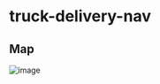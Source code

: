 # truck-delivery-nav

## Map

![image](https://github.com/gitdevjin/truck-delivery-nav/assets/141876526/579a114b-4249-42c3-ab1f-c618ec8807e7)
